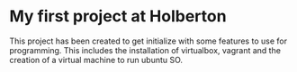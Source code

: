# My first project at Holberton

This project has been created to get initialize with some features to use for programming. This includes the installation of virtualbox, vagrant and the creation of a virtual machine to run ubuntu SO.
